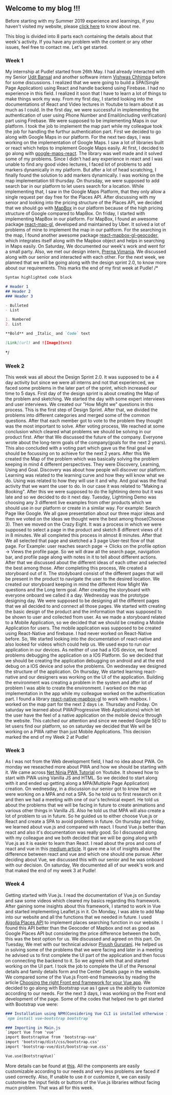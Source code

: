 ## Welcome to my blog !!!

Before starting with my Summer 2019 experience and learnings, if you haven't visited my website, please [click here](https://shubh0501.github.io/) to know about me. 

This blog is divided into 8 parts each containing the details about that week's activity. If you have any problem with the content or any other issues, feel free to contact me. Let's get started.

### Week 1

My internship at Pudle! started from 26th May. I had already interacted with my Senior [Udit Bansal](https://www.linkedin.com/in/udit-bansal/) and another software intern [Vishwas Chhimpa](https://www.linkedin.com/in/vishwas-chhimpa-4751b8113/) before for some discussions. I realized that we were going to build a SPA(Single Page Application) using React and handle backend using Firebase. I had no experience in this field. I realized it soon that I have to learn a lot of things to make things work my way. From my first day, I started looking into the documentations of React and Video lectures in Youtube to learn about it as much as I could. In the first day, we were successful in implementing the authentication of user using Phone Number and Email(including verification) part using Firebase. We were supposed to be implementing Maps in our platform. I took the job to implement the map part while my colleague took the job for handling the furthur authentication part. First we decided to go along with Google Maps in our platform. For the next two days, I was working on the implementation of Google Maps. I saw a lot of libraries built or react which helps to implement Google Maps easily. At first, I decided to go along with [google-maps-react](https://www.npmjs.com/package/google-maps-react). The library was well made and it solved some of my problems. Since I didn't had any experience in react and I was unable to find any good video lectures, I faced lot of problems to add markers dynamically in my platform. But after a lot of head scratching, I finally found the solution to add markers dynamically. I was working on the map implementation till thursday. On thursday, we were supposed to add search bar in our platform to let users search for a location. While implementing that, I saw in the Google Maps Platform, that they only allow a single request per day free for the Places API. After discussing with my senior and looking into the pricing structure of the Places API, we decided that we should go with [MapBox](https://www.mapbox.com/) in our platform because of the high pricing structure of Google compared to MapBox. On friday, I started with implementing MapBox in our platform. For MapBox, I found an awesome package [react-map-gl](https://uber.github.io/react-map-gl/#/), developed and maintained by Uber. It solved a lot of problems of mine to implement the map in our paltform. For the searching in the map, I found another awesome package [react-mapbox-gl-geocoder](https://www.npmjs.com/package/react-mapbox-gl-geocoder), which integrates itself along with the Mapbox object and helps in searching in Maps easily. On Saturday, We documented our week's work and went for a small party. Also, we met our design intern, [Prerna Vimania](https://www.linkedin.com/in/prerna-vimania-a9baa2153/). We discussed along with our senior and interacted with each other. For the next week, we planned that we will be going along with the design sprint 2.0, to know more about our requirements. This marks the end of my first week at Pudle! 
/*
```markdown
Syntax highlighted code block

# Header 1
## Header 2
### Header 3

- Bulleted
- List

1. Numbered
2. List

**Bold** and _Italic_ and `Code` text

[Link](url) and ![Image](src)
```
*/
### Week 2

This week was all about the Design Sprint 2.0. It was supposed to be a 4 day activity but since we were all interns and not that experienced, we faced some problems in the later part of the sprint, which increased our time to 5 days. First day of the design sprint is about creating the Map of the problem and sketching. We started the day with some expert interviews and user interviews. We created our "How Might we" questions in this process. This is the first step of Design Sprint. After that, we divided the problems into different categories and merged some of the common questions. After that each member got to vote to the problem they thought was the most important to solve. After voting process, We reached at some conclusion which cleared what problems we should be solving in our product first. After that We discussed the future of the company. Everyone wrote about the long-term goals of the company(goals for the next 2 years). This also concluded with a voting part which gave us the final goal we should be focussing on to achieve for the next 2 years. After this We created the Map of the problem which was basically solving the problem keeping in mind 4 different perspectives. They were Discovery, Learning, Using and Goal. Discovery was about how people will discover our platform. Learning was related to the learning curve and how they will know what we do. Using was related to how they will use it and why. And goal was the final activity that we want the user to do. In our case it was related to "Making a Booking". After this we were supposed to do the lightining demo but it was late and so we decided to do it next day. Tuesday, Lightining Demo was choosing any 3 different live examples from other products which we should use in our platform or create in a similar way. For example: Search Page like Google. We all gave presentation about our three major ideas and then we voted on the ideas we thought were the best among those(Choose 3). Then we moved on the Crazy Eight. It was a process in which we were supposed to select a page in the product and sketch 8 different views of it in 8 minutes. We all completed this process in almost 8 minutes. After that We all selected that page and sketched a 3 page User-test flow of that page. For Example: user reaches search page -> Clicks on the profile option -> Views the profile page. So we will draw all the search page, navigation bar, and profile page along with notes in it to tell about different actions. After that we discussed about the different ideas of each other and selected the best among those. After completing this process, We created a storyboard out of it. The stodyboard consist of the different pages that will be present in the product to navigate the user to the desired location. We created our storyboard keeping in mind the different How Might We questions and the Long term goal. After creating the storyboard with everyone onboard we called it a day. Wednesday was the prototype designing day. We were supposed to be designing all the different pages that we all decided to and connect all those pages. We started with creating the basic design of the product and the imformation that was supposed to be shown to user and collected from user. As we made a storyboard related to a Mobile Application, so we decided that we should be creating a Mobile Application for users. The mobile application was supposed to be created using React-Native and firebase. I had never worked on React-Native before. So, We started looking into the documentation of react-native and also looked for videos which could help us. We used expo to run our application in our devices. As neither of use had a IOS device, we faced problems debugging the application on a IOS Platform. So we decided that we should be creating the application debugging on android and at the end debug on a IOS device and solve the problems. On wednesday we designed the structure of the application. On thursday, We started learning react-native and our designers was working on the UI of the application. Building the environment was creating a problem in the system and after lot of problem I was able to create the environment. I worked on the map implementation in the app while my colleague worked on the authentication part. I found a library [react-native-mapbox-gl](https://github.com/react-native-mapbox-gl/maps) to work with mapbox. I worked on the map part for the next 2 days i.e. Thursday and Firday. On saturday we learned about PWA(Progressive Web Applications) which let the user have the feel of a native application on the mobile device through the website. This catched our attention and since we needed Google SEO to let users find our platform, so on saturday we decided that We will be working on a PWA rather than just Mobile Applications. This decision marked the end of my Week 2 at Pudle!

### Week 3

As I was not from the Web development field, I had no idea about PWA. On monday we reseached more about PWA and how we should be starting with it. We came across [Net Ninja PWA Tutorial](https://www.youtube.com/playlist?list=PL4cUxeGkcC9gTxqJBcDmoi5Q2pzDusSL7) on Youtube. It showed how to start with PWA using Vanilla JS and HTML. So we decided to start along with it and ended up getting along a MPA(Multiple Page Application) creation. On wednesday, in a discussion our senior got to know that we were working on a MPA and not a SPA. So he told us to first research on it and then we had a meeting with one of our's technical expert. He told us about the problems that we will be facing in future to create animations and various other things in Vanilla JS. Also he told us that MPA will also create a lot of problem to us in future. So he guided us to either choose Vue.js or React and create a SPA to avoid problems in future. On thursday and friday, we learned about vue.js and compared with react. I found Vue.js better than react and also it's documentation was really good. So I discussed along with my colleague and we both decided that we will be going along with Vue.js as it is easier to learn than React. I read about the pros and cons of react and vue in this [medium article](https://medium.com/fundbox-engineering/react-vs-vue-vs-angular-163f1ae7be56). It gave me a lot of insights about the difference between react and vue and which one should one pursue. After deciding about Vue, we discussed this with our senior and he was onboard with our decision. On saturday, We documented all of our week's work and that maked the end of my week 3 at Pudle!

### Week 4

Getting started with Vue.js. I read the documentation of Vue.js on Sunday and saw some videos which cleared my basics regarding this framework. After gaining some insights about this framework, I started to work in Vue and started implementing Leaflet.js in it. On Monday, I was able to add Map into our website and all the functions that we needed in future. I used [Algolia Places API](https://www.algolia.com/) to implement places searching function in our website. I found this API better than the Geocoder of Mapbox and not as good as Google Places API but considering the price difference between the both, this was the best option for us. We discussed and agreed on this part. On Tuesday, We met with our technical advisor [Piyush Gururani](https://www.linkedin.com/in/gururani/). He helped us in solving some of the problems that we were facing and later in a meeting he advised us to first complete the UI part of the application and then focus on connecting the backend to it. So we agreed with that and started working on the UI part. I took the job to complete the UI of the Personal details and family details form and the Center Details page in the website. We compared some of the Vue.js Front-end frameworks by reading the article [Choosing the right Front end framework for your Vue app](https://medium.com/the-web-tub/choosing-the-right-front-end-framework-for-your-vue-app-4448bac12ce7). We decided to go along with Bootstrap vue as I gave us the ability to customize according to our needs. For the next 3 days, I was working on the Front end development of the page. Some of the codes that helped me to get started with Bootstrap vue were: 

```markdown
### Installation using NPM(Considering Vue CLI is installed otherwise install vue too)
`npm install vue-bootstrap bootstrap`

### Importing in Main.js
`import Vue from 'vue'
import BootstrapVue from 'bootstrap-vue'
import 'bootstrap/dist/css/bootstrap.css'
import 'bootstrap-vue/dist/bootstrap-vue.css'

Vue.use(BootstrapVue)`

```

More details can be found at [this](https://bootstrap-vue.js.org/docs/). All the components are easily customizable according to our needs and very less problems are faced if used correctly. Also, If unable to use it or customize it, we can easily customise the input fields or buttons of the Vue.js libraries without facing mucn problem. That was all for this week. 

